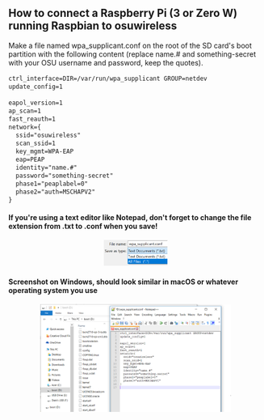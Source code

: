 ## How to connect a Raspberry Pi (3 or Zero W) running Raspbian to osuwireless

Make a file named wpa_supplicant.conf on the root of the SD card's boot partition with the following content (replace name.# and something-secret with your OSU username and password, keep the quotes).


```
ctrl_interface=DIR=/var/run/wpa_supplicant GROUP=netdev
update_config=1

eapol_version=1
ap_scan=1
fast_reauth=1
network={
  ssid="osuwireless"
  scan_ssid=1
  key_mgmt=WPA-EAP
  eap=PEAP
  identity="name.#"
  password="something-secret"
  phase1="peaplabel=0"
  phase2="auth=MSCHAPV2"
}

```


#### If you're using a text editor like Notepad, don't forget to change the file extension from .txt to .conf when you save!

<p align="center">
<img src="https://raw.githubusercontent.com/ElectronicsOSU/raspbian-osuwireless/master/save_as_screenshot.png" width="25%" height="25%">
</p>


#### Screenshot on Windows, should look similar in macOS or whatever operating system you use

<p align="center">
<img src="https://raw.githubusercontent.com/ElectronicsOSU/raspbian-osuwireless/master/screenshot.png" width="75%" height="75%">
</p>




